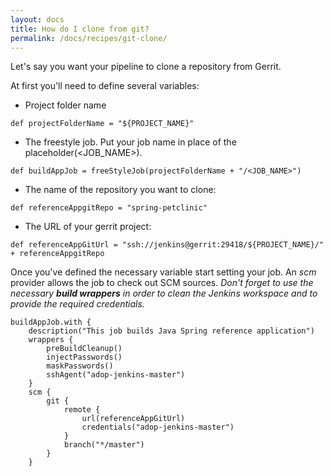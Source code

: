 ```yaml
---
layout: docs
title: How do I clone from git?
permalink: /docs/recipes/git-clone/
---
```


Let's say you want your pipeline to clone a repository from Gerrit.

At first you'll need to define several variables:
* Project folder name
```
def projectFolderName = "${PROJECT_NAME}"
```
* The freestyle job.
Put your job name in place of the placeholder(<JOB_NAME>).
```
def buildAppJob = freeStyleJob(projectFolderName + "/<JOB_NAME>")
```
* The name of the repository you want to clone:
```
def referenceAppgitRepo = "spring-petclinic"
```
* The URL of your gerrit project:
```
def referenceAppGitUrl = "ssh://jenkins@gerrit:29418/${PROJECT_NAME}/" + referenceAppgitRepo
```

Once you've defined the necessary variable start setting your job.
An _scm_ provider allows the job to check out SCM sources.
_Don't forget to use the necessary **build wrappers** in order to clean the Jenkins workspace and to provide the required credentials._
```
buildAppJob.with {
    description("This job builds Java Spring reference application")
    wrappers {
        preBuildCleanup()
        injectPasswords()
        maskPasswords()
        sshAgent("adop-jenkins-master")
    }
    scm {
        git {
            remote {
                url(referenceAppGitUrl)
                credentials("adop-jenkins-master")
            }
            branch("*/master")
        }
    }
```




